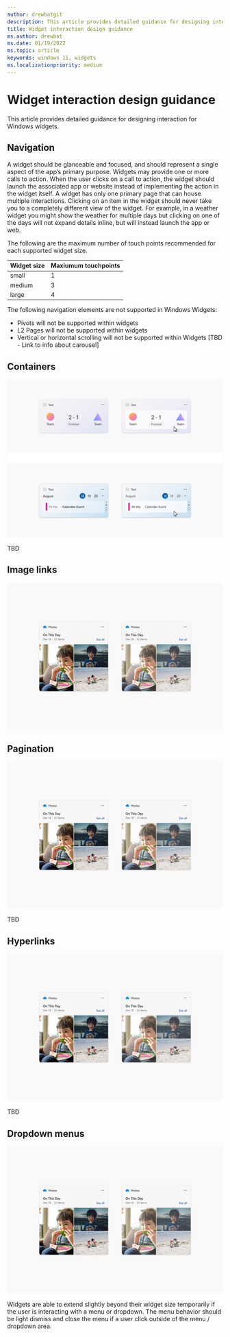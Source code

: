 ```yaml
---
author: drewbatgit
description: This article provides detailed guidance for designing interaction for Windows widgets.
title: Widget interaction design guidance
ms.author: drewbat
ms.date: 01/19/2022
ms.topic: article
keywords: windows 11, widgets
ms.localizationpriority: medium
---
```


# Widget interaction design guidance

This article provides detailed guidance for designing interaction for Windows widgets.

## Navigation

A widget should be glanceable and focused, and should represent a single aspect of the app’s primary purpose. Widgets may provide one or more calls to action. When the user clicks on a call to action, the widget should launch the associated app or website instead of implementing the action in the widget itself. A widget has only one primary page that can house multiple interactions. Clicking on an item in the widget should never take you to a completely different view of the widget. For example, in a weather widget you might show the weather for multiple days but clicking on one of the days will not expand details inline, but will instead launch the app or web.

The following are the maximum number of touch points recommended for each supported widget size.

| Widget size | Maxiumum touchpoints |
|-------------|----------------------|
| small    | 1 |
| medium | 3 |
| large | 4 |

The following navigation elements are not supported in Windows Widgets:

- Pivots will not be supported within widgets
- L2 Pages will not be supported within widgets
- Vertical or horizontal scrolling will not be supported within Widgets [TBD - Link to info about carousel]

## Containers

![Four images of widgets that illustrate containers. TBD - what is this image demonstrating?](./images/widgets-containers.png)

TBD

## Image links

![Two images of widgets that illustrate image links. TBD - what is this image demonstrating?](./images/widgets-image-links.png)

## Pagination

![Four images of widgets that illustrate pagination. TBD - what is this image demonstrating?](./images/widgets-image-links.png)

TBD

## Hyperlinks

![Four images of widgets that illustrate hyperlinks. TBD - what is this image demonstrating?](./images/widgets-image-links.png)

TBD

## Dropdown menus

![Two images of widgets that illustrate dropdown menus. In the left image the dropdown menu is collapsed. In the right image the dropdown is expanded and extends over the border of the widget](./images/widgets-image-links.png)

Widgets are able to extend slightly beyond their widget size temporarily if the user is interacting with a menu or dropdown. The menu behavior should be light dismiss and close the menu if a user click outside of the menu / dropdown area.










 

 

